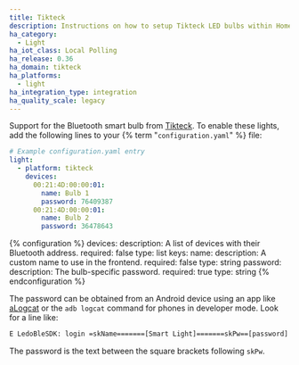 ```yaml
---
title: Tikteck
description: Instructions on how to setup Tikteck LED bulbs within Home Assistant.
ha_category:
  - Light
ha_iot_class: Local Polling
ha_release: 0.36
ha_domain: tikteck
ha_platforms:
  - light
ha_integration_type: integration
ha_quality_scale: legacy
---
```


Support for the Bluetooth smart bulb from [Tikteck](https://www.tikteck.com/). To enable these lights, add the following lines to your {% term "`configuration.yaml`" %} file:

```yaml
# Example configuration.yaml entry
light:
  - platform: tikteck
    devices:
      00:21:4D:00:00:01:
        name: Bulb 1
        password: 76409387
      00:21:4D:00:00:01:
        name: Bulb 2
        password: 36478643
```

{% configuration %}
devices:
  description: A list of devices with their Bluetooth address.
  required: false
  type: list
  keys:
    name:
      description: A custom name to use in the frontend.
      required: false
      type: string
    password:
      description: The bulb-specific password.
      required: true
      type: string
{% endconfiguration %}

The password can be obtained from an Android device using an app like [aLogcat](https://play.google.com/store/apps/details?id=rs.pedjaapps.alogcatroot.app&hl=en) or the `adb logcat` command for phones in developer mode. Look for a line like:

```txt
E LedoBleSDK: login =skName=======[Smart Light]=======skPw==[password]
```

The password is the text between the square brackets following `skPw`.
